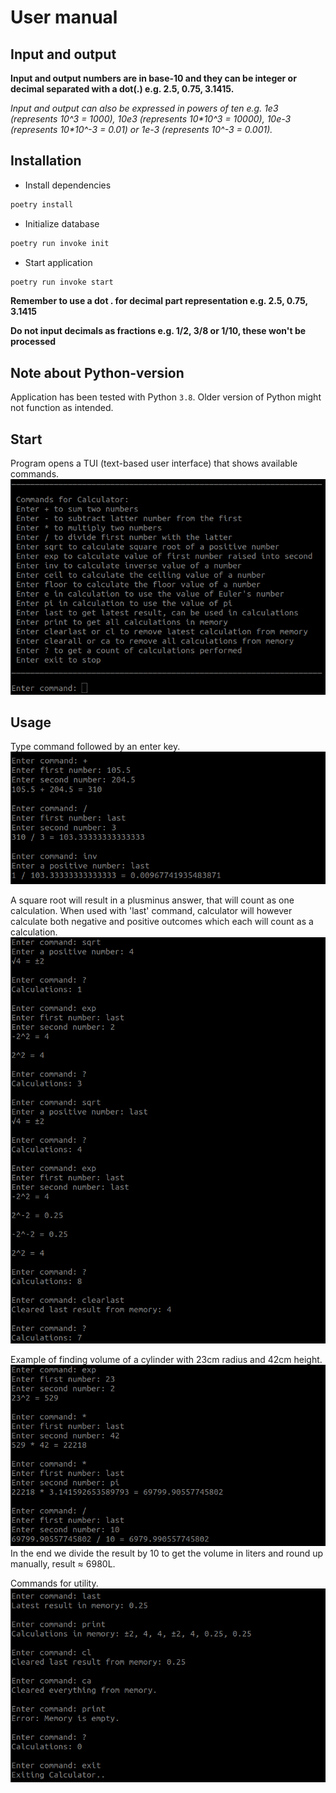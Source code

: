 # User manual

## Input and output

**Input and output numbers are in base-10 and they can be integer or decimal separated with a dot(.) e.g. 2.5, 0.75, 3.1415.**  

*Input and output can also be expressed in powers of ten e.g. 1e3 (represents 10^3 = 1000), 10e3 (represents 10\*10^3 = 10000), 10e-3 (represents 10\*10^-3 = 0.01) or 1e-3 (represents 10^-3 = 0.001).*


## Installation
- Install dependencies
```bash
poetry install
```

- Initialize database
```bash
poetry run invoke init
```

- Start application
```bash
poetry run invoke start
```

**Remember to use a dot . for decimal part representation e.g. 2.5, 0.75, 3.1415**

**Do not input decimals as fractions e.g. 1/2, 3/8 or 1/10, these won't be processed**

## Note about Python-version

Application has been tested with Python `3.8`.  Older version of Python might not function as intended.

## Start

Program opens a TUI (text-based user interface) that shows available commands.
![Startup View](./photos/startup.png)

## Usage

Type command followed by an enter key.
![Basic Usage](./photos/basic-calculations.png)


A square root will result in a plusminus answer, that will count as one calculation.  When used with 'last' command, calculator will however calculate both negative and positive outcomes which each will count as a calculation.
![Plusminus Calculations](./photos/plusminus-calculations.png)


Example of finding volume of a cylinder with 23cm radius and 42cm height.
![Volume of a Cylinder](./photos/cylinder-volume.png)  
In the end we divide the result by 10 to get the volume in liters and round up manually, result ≈ 6980L.
 

Commands for utility.  
![Utility Commands](./photos/utility-commands.png)
